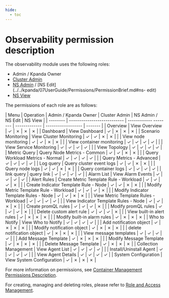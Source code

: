 ```yaml
---
hide:
  - toc
---
```


# Observability permission description

The observability module uses the following roles:

- Admin / Kpanda Owner
- [Cluster Admin](../../kpanda/07UserGuide/Permissions/PermissionBrief.md#cluster-admin)
- [NS Admin](../../kpanda/07UserGuide/Permissions/PermissionBrief.md#ns-admin) / [NS Edit](../../kpanda/07UserGuide/Permissions/PermissionBrief.md#ns- edit)
- [NS View](../../kpanda/07UserGuide/Permissions/PermissionBrief.md#ns-view)

The permissions of each role are as follows:

<!--
You have permission to use `&check;`, but you don't have permission to use `&cross;`
-->

| Menu | Operation | Admin / Kpanda Owner | Cluster Admin | NS Admin / NS Edit | NS View |
| -------- | --------------------------- | ------------ -------- | ------------- | ------------------ | ------- |
| Overview | View Overview | &check; | &cross; | &cross; | &cross; |
| Dashboard | View Dashboard | &check; | &cross; | &cross; | &cross; |
| Scenario Monitoring | View Cluster Monitoring | &check; | &check; | &cross; | &cross; |
| | View node monitoring | &check; | &check; | &cross; | &cross; |
| | View container monitoring | &check; | &check; | &check; | &check; |
| | View Service Monitoring | &check; | &check; | &check; | &check; |
| | View Topology | &check; | &check; | &check; | &check; |
| Metric Query | Query Node Metrics - Common | &check; | &check; | &cross; | &cross; |
| | Query Workload Metrics - Normal | &check; | &check; | &check; | &check; |
| | Query Metrics - Advanced | &check; | &check; | &check; | &check; |
| Log query | Query cluster event logs | &check; | &check; | &cross; | &cross; |
| | Query node logs | &check; | &check; | &cross; | &cross; |
| | Query container logs | &check; | &check; | &check; | &check; |
| link query | query link | &check; | &check; | &check; | &check; |
| Alarm List | View Alarm Events | &check; | &check; | &check; | &check; |
| Alert Rules | Create Metric Template Rule - Workload | &check; | &check; | &check; | &cross; |
| | Create Indicator Template Rule - Node | &check; | &check; | &cross; | &cross; |
| | Modify Metric Template Rule - Workload | &check; | &check; | &check; | &cross; |
| | Modify Indicator Template Rules - Node | &check; | &check; | &cross; | &cross; |
| | View Metric Template Rules - Workload | &check; | &check; | &check; | &check; |
| | View Indicator Template Rules - Node | &check; | &check; | &cross; | &cross; |
| | Create promQL rules | &check; | &check; | &check; | &cross; |
| | Modify promQL rules | &check; | &check; | &check; | &cross; |
| | Delete custom alert rule | &check; | &check; | &check; | &cross; |
| | View built-in alert rules | &check; | &cross; | &cross; | &cross; |
| | Modify built-in alarm rules | &check; | &cross; | &cross; | &cross; |
| Who to Notify | View Who to Notify | &check; | &check; | &check; | &check; |
| | Add notification object | &check; | &cross; | &cross; | &cross; |
| | Modify notification object | &check; | &cross; | &cross; | &cross; |
| | delete notification object | &check; | &cross; | &cross; | &cross; |
| | View message templates | &check; | &check; | &check; | &check; |
| | Add Message Template | &check; | &cross; | &cross; | &cross; |
| | Modify Message Template | &check; | &cross; | &cross; | &cross; |
| | Delete Message Template | &check; | &cross; | &cross; | &cross; |
| Collection Management | View Agent List | &check; | &check; | &check; | &check; |
| | Install/Uninstall Agent | &check; | &check; | &check; | &check; |
| | View Agent Details | &check; | &check; | &check; | &check; |
| System Configuration | View System Configuration | &check; | &cross; | &cross; | &cross; |

For more information on permissions, see [Container Management Permissions Description](../../kpanda/07UserGuide/Permissions/PermissionBrief.md).

For creating, managing and deleting roles, please refer to [Role and Access Management](../../ghippo/user-guide/access-control/Role.md).